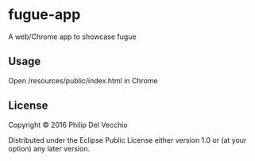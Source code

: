 # fugue-app

A web/Chrome app to showcase fugue

## Usage

Open /resources/public/index.html in Chrome

## License

Copyright © 2016 Philip Del Vecchio

Distributed under the Eclipse Public License either version 1.0 or (at
your option) any later version.
